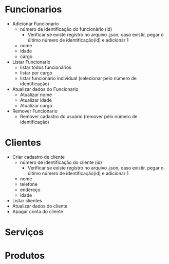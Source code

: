 # Funcionarios
- Adicionar Funcionario
    - número de identificação do funcionário (id)
        - Verificar se existe registro no arquivo .json, caso existir, pegar o último número de identificação(id) e adicionar 1
    - nome
    - idade
    - cargo
- Listar Funcionario
    - listar todos funcionários
    - listar por cargo
    - listar funcionário individual (selecionar pelo número de identificação)
- Atualizar dados do Funcionario
    - Atualizar nome
    - Atualizar idade
    - Atualizar cargo
- Remover Funcionario
    - Remover cadastro do usuário (remover pelo número de identificação)
# Clientes
- Criar cadastro de cliente
    - número de identificação do cliente (id)
        - Verificar se existe registro no arquivo .json, caso existir, pegar o último número de identificação(id) e adicionar 1
    - nome
    - telefone
    - endereço
    - idade 
- Listar clientes
- Atualizar dados do cliente
- Apagar conta do cliente
# Serviços
# Produtos